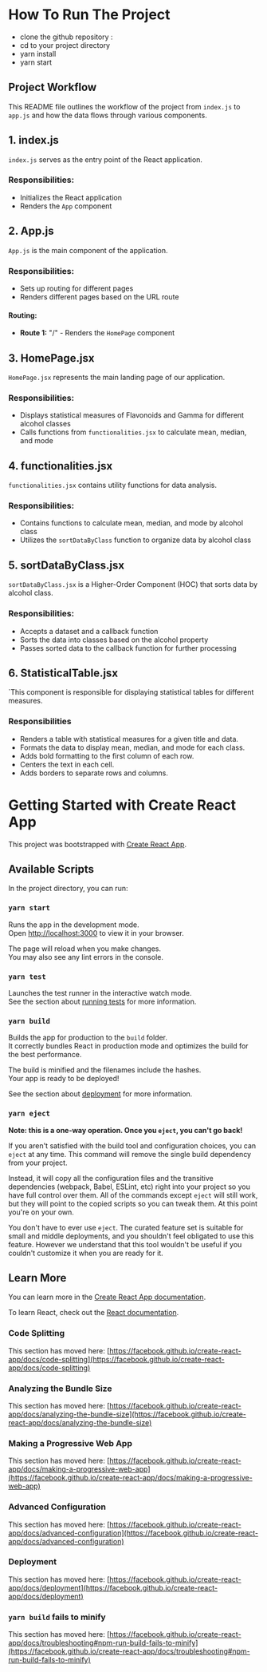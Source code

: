 # How To Run The Project
- clone the github repository : 
- cd to your project directory 
- yarn install 
- yarn start

## Project Workflow

This README file outlines the workflow of the project from `index.js` to `app.js` and how the data flows through various components.

## 1. index.js

`index.js` serves as the entry point of the React application.

### Responsibilities:
- Initializes the React application
- Renders the `App` component

## 2. App.js

`App.js` is the main component of the application.

### Responsibilities:
- Sets up routing for different pages
- Renders different pages based on the URL route

#### Routing:
- **Route 1:** "/" - Renders the `HomePage` component

## 3. HomePage.jsx

`HomePage.jsx` represents the main landing page of our application.

### Responsibilities:
- Displays statistical measures of Flavonoids and Gamma for different alcohol classes
- Calls functions from `functionalities.jsx` to calculate mean, median, and mode

## 4. functionalities.jsx

`functionalities.jsx` contains utility functions for data analysis.

### Responsibilities:
- Contains functions to calculate mean, median, and mode by alcohol class
- Utilizes the `sortDataByClass` function to organize data by alcohol class

## 5. sortDataByClass.jsx

`sortDataByClass.jsx` is a Higher-Order Component (HOC) that sorts data by alcohol class.

### Responsibilities:
- Accepts a dataset and a callback function
- Sorts the data into classes based on the alcohol property
- Passes sorted data to the callback function for further processing

## 6. StatisticalTable.jsx

`This component is responsible for displaying statistical tables for different measures.

### Responsibilities

- Renders a table with statistical measures for a given title and data.
- Formats the data to display mean, median, and mode for each class.
- Adds bold formatting to the first column of each row.
- Centers the text in each cell.
- Adds borders to separate rows and columns.








# Getting Started with Create React App

This project was bootstrapped with [Create React App](https://github.com/facebook/create-react-app).

## Available Scripts

In the project directory, you can run:

### `yarn start`

Runs the app in the development mode.\
Open [http://localhost:3000](http://localhost:3000) to view it in your browser.

The page will reload when you make changes.\
You may also see any lint errors in the console.

### `yarn test`

Launches the test runner in the interactive watch mode.\
See the section about [running tests](https://facebook.github.io/create-react-app/docs/running-tests) for more information.

### `yarn build`

Builds the app for production to the `build` folder.\
It correctly bundles React in production mode and optimizes the build for the best performance.

The build is minified and the filenames include the hashes.\
Your app is ready to be deployed!

See the section about [deployment](https://facebook.github.io/create-react-app/docs/deployment) for more information.

### `yarn eject`

**Note: this is a one-way operation. Once you `eject`, you can't go back!**

If you aren't satisfied with the build tool and configuration choices, you can `eject` at any time. This command will remove the single build dependency from your project.

Instead, it will copy all the configuration files and the transitive dependencies (webpack, Babel, ESLint, etc) right into your project so you have full control over them. All of the commands except `eject` will still work, but they will point to the copied scripts so you can tweak them. At this point you're on your own.

You don't have to ever use `eject`. The curated feature set is suitable for small and middle deployments, and you shouldn't feel obligated to use this feature. However we understand that this tool wouldn't be useful if you couldn't customize it when you are ready for it.

## Learn More

You can learn more in the [Create React App documentation](https://facebook.github.io/create-react-app/docs/getting-started).

To learn React, check out the [React documentation](https://reactjs.org/).

### Code Splitting

This section has moved here: [https://facebook.github.io/create-react-app/docs/code-splitting](https://facebook.github.io/create-react-app/docs/code-splitting)

### Analyzing the Bundle Size

This section has moved here: [https://facebook.github.io/create-react-app/docs/analyzing-the-bundle-size](https://facebook.github.io/create-react-app/docs/analyzing-the-bundle-size)

### Making a Progressive Web App

This section has moved here: [https://facebook.github.io/create-react-app/docs/making-a-progressive-web-app](https://facebook.github.io/create-react-app/docs/making-a-progressive-web-app)

### Advanced Configuration

This section has moved here: [https://facebook.github.io/create-react-app/docs/advanced-configuration](https://facebook.github.io/create-react-app/docs/advanced-configuration)

### Deployment

This section has moved here: [https://facebook.github.io/create-react-app/docs/deployment](https://facebook.github.io/create-react-app/docs/deployment)

### `yarn build` fails to minify

This section has moved here: [https://facebook.github.io/create-react-app/docs/troubleshooting#npm-run-build-fails-to-minify](https://facebook.github.io/create-react-app/docs/troubleshooting#npm-run-build-fails-to-minify)
